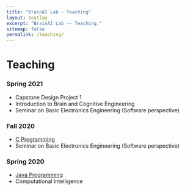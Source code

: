 ```yaml
---
title: "BrainAI Lab - Teaching"
layout: textlay
excerpt: "BrainAI Lab -- Teaching."
sitemap: false
permalink: /teaching/
---
```



# Teaching
### Spring 2021
- Capstone Design Project 1
- Introduction to Brain and Cognitive Engineering
- Seminar on Basic Electronics Engineering (Software perspective)

### Fall 2020
- <a href="https://github.com/KNU-BrainAI/C_2020_Fall">C Programming</a><br /> 
- Seminar on Basic Electronics Engineering (Software perspective)

### Spring 2020
- <a href="https://github.com/KNU-BrainAI/Java_2020_Spring">Java Programming</a><br />
- Computational Intelligence
